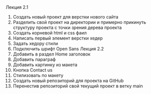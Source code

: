 Лекция 2.1
1. Создать новый проект для верстки нового сайта
2. Разделить свой проект на директории и  примерно прикинуть структуру проекта с точки зрения дерева проекта
3. Создать корневой html и css фаил
4. Написать первый элемент верстки хедер
5. Задать хедору стили
6. Подключить шрифт Open Sans
Лекция 2.2
1. Добавить в  раздел Home заголовок
2. Добавить параграф
3. Добавить картинку из макета
4. Кнопка Contact us
5. Стилизовать по макету
6. Создать новый репозиторий для проекта на GitHub
7. Перенестив репозиторий свой текущий проект в ветку main

